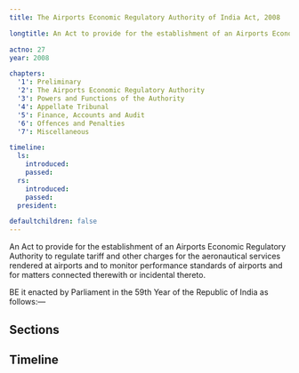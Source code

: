 ```yaml
---
title: The Airports Economic Regulatory Authority of India Act, 2008

longtitle: An Act to provide for the establishment of an Airports Economic Regulatory Authority to regulate tariff and other charges for the aeronautical services rendered at airports and to monitor performance standards of airports  and for matters connected therewith or incidental thereto.

actno: 27
year: 2008

chapters:
  '1': Preliminary
  '2': The Airports Economic Regulatory Authority
  '3': Powers and Functions of the Authority
  '4': Appellate Tribunal
  '5': Finance, Accounts and Audit
  '6': Offences and Penalties
  '7': Miscellaneous

timeline:
  ls:
    introduced:
    passed:
  rs:
    introduced: 
    passed:
  president: 

defaultchildren: false
---
```


An Act to provide for the establishment of an Airports Economic Regulatory Authority to regulate tariff and other charges for the aeronautical services rendered at airports and to monitor performance standards of airports  and for matters connected therewith or incidental thereto.

BE it enacted by Parliament in the 59th Year of the Republic of India as follows:—

## Sections

<templatesPostChildren groupby="chapter" :group="chapters"></templatesPostChildren>

## Timeline


